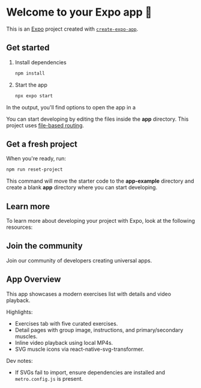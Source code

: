 # Welcome to your Expo app 👋

This is an [Expo](https://expo.dev) project created with [`create-expo-app`](https://www.npmjs.com/package/create-expo-app).

## Get started

1. Install dependencies

   ```bash
   npm install
   ```

2. Start the app

   ```bash
   npx expo start
   ```

In the output, you'll find options to open the app in a


You can start developing by editing the files inside the **app** directory. This project uses [file-based routing](https://docs.expo.dev/router/introduction).

## Get a fresh project

When you're ready, run:

```bash
npm run reset-project
```

This command will move the starter code to the **app-example** directory and create a blank **app** directory where you can start developing.

## Learn more

To learn more about developing your project with Expo, look at the following resources:


## Join the community

Join our community of developers creating universal apps.


## App Overview

This app showcases a modern exercises list with details and video playback.

Highlights:
- Exercises tab with five curated exercises.
- Detail pages with group image, instructions, and primary/secondary muscles.
- Inline video playback using local MP4s.
- SVG muscle icons via react-native-svg-transformer.

Dev notes:
- If SVGs fail to import, ensure dependencies are installed and `metro.config.js` is present.
